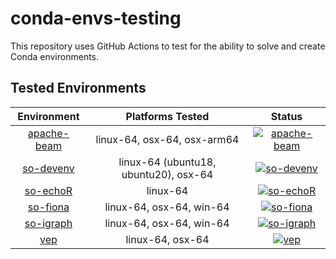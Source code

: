 # conda-envs-testing
This repository uses GitHub Actions to test for the ability to solve and create Conda environments.

## Tested Environments
| Environment | Platforms Tested | Status |
| :---------: | :--------------: | :----: |
| [apache-beam](envs/apache-beam.yaml) | linux-64, osx-64, osx-arm64 | [![apache-beam](https://github.com/mfansler/conda-envs-testing/actions/workflows/apache-beam.yaml/badge.svg)](https://github.com/mfansler/conda-envs-testing/actions/workflows/apache-beam.yaml) |
| [so-devenv](envs/so-devenv.yaml) | linux-64 (ubuntu18, ubuntu20), osx-64 | [![so-devenv](https://github.com/mfansler/conda-envs-testing/actions/workflows/so-devenv.yaml/badge.svg)](https://github.com/mfansler/conda-envs-testing/actions/workflows/so-devenv.yaml) |
| [so-echoR](envs/so-echoR.yaml) | linux-64 | [![so-echoR](https://github.com/mfansler/conda-envs-testing/actions/workflows/so-echoR.yaml/badge.svg)](https://github.com/mfansler/conda-envs-testing/actions/workflows/so-echoR.yaml) |
| [so-fiona](envs/so-fiona.yaml) | linux-64, osx-64, win-64 | [![so-fiona](https://github.com/mfansler/conda-envs-testing/actions/workflows/so-fiona.yaml/badge.svg)](https://github.com/mfansler/conda-envs-testing/actions/workflows/so-fiona.yaml) |
| [so-igraph](envs/so-igraph.yaml) | linux-64, osx-64, win-64 | [![so-igraph](https://github.com/mfansler/conda-envs-testing/actions/workflows/so-igraph.yaml/badge.svg)](https://github.com/mfansler/conda-envs-testing/actions/workflows/so-igraph.yaml) |
| [vep](envs/vep.yaml) | linux-64, osx-64 | [![vep](https://github.com/mfansler/conda-envs-testing/actions/workflows/vep.yaml/badge.svg)](https://github.com/mfansler/conda-envs-testing/actions/workflows/vep.yaml) |
